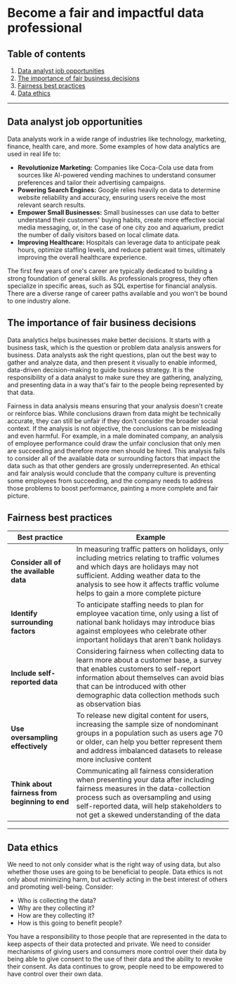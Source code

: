 # Become a fair and impactful data professional

## Table of contents

1. [Data analyst job opportunities](#data-analyst-job-opportunities)
2. [The importance of fair business decisions](#the-importance-of-fair-business-decisions)
3. [Fairness best practices](#fairness-best-practices)
4. [Data ethics](#data-ethics)

---

## Data analyst job opportunities

Data analysts work in a wide range of industries like technology, marketing, finance, health care, and more. Some examples of how data analytics are used in real life to:

- **Revolutionize Marketing:** Companies like Coca-Cola use data from sources like AI-powered vending machines to understand consumer preferences and tailor their advertising campaigns.
- **Powering Search Engines:** Google relies heavily on data to determine website reliability and accuracy, ensuring users receive the most relevant search results.
- **Empower Small Businesses:** Small businesses can use data to better understand their customers' buying habits, create more effective social media messaging, or, in the case of one city zoo and aquarium, predict the number of daily visitors based on local climate data.
- **Improving Healthcare:** Hospitals can leverage data to anticipate peak hours, optimize staffing levels, and reduce patient wait times, ultimately improving the overall healthcare experience.

The first few years of one's career are typically dedicated to building a strong foundation of general skills.
As professionals progress, they often specialize in specific areas, such as SQL expertise for financial analysis. There are a diverse range of career paths available and you won't be bound to one industry alone.

 ## The importance of fair business decisions

Data analytics helps businesses make better decisions. It starts with a business task, which is the question or problem data analysis answers for business. Data analysts ask the right questions, plan out the best way to gather and analyze data, and then present it visually to enable informed, data-driven decision-making to guide business strategy. It is the responsibility of a data analyst to make sure they are gathering, analyzing, and presenting data in a way that's fair to the people being represented by that data.

Fairness in data analysis means ensuring that your analysis doesn't create or reinforce bias.  While conclusions drawn from data might be technically accurate, they can still be unfair if they don't consider the broader social context. If the analysis is not objective, the conclusions can be misleading and even harmful. For example, in a male dominated company, an analysis of employee performance could draw the unfair conclusion that only men are succeeding and therefore more men should be hired. This analysis fails to consider all of the available data or surrounding factors that impact the data such as that other genders are grossly underrepresented. An ethical and fair analysis would conclude that the company culture is preventing some employees from succeeding, and the company needs to address those problems to boost performance, painting a more complete and fair picture.

## Fairness best practices

| Best practice | Example |
| --- | --- |
| **Consider all of the available data** | In measuring traffic patters on holidays, only including metrics relating to traffic volumes and which days are holidays may not sufficient. Adding weather data to the analysis to see how it affects traffic volume helps to gain a more complete picture |
| **Identify surrounding factors** | To anticipate staffing needs to plan for employee vacation time, only using a list of national bank holidays may introduce bias against employees who celebrate other important holidays that aren't bank holidays |
| **Include self-reported data** | Considering fairness when collecting data to learn more about a customer base, a survey that enables customers to self-report information about themselves can avoid bias that can be introduced with other demographic data collection methods such as observation bias |
| **Use oversampling effectively** | To release new digital content for users, increasing the sample size of nondominant groups in a population such as users age 70 or older, can help you better represent them and address imbalanced datasets to release more inclusive content |
| **Think about fairness from beginning to end** | Communicating all fairness consideration when presenting your data after including fairness measures in the data-collection process such as oversampling and using self-reported data, will help stakeholders to not get a skewed understanding of the data |

---

## Data ethics

We need to not only consider what is the right way of using data, but also whether those uses are going to be beneficial to people. 
Data ethics is not only about minimizing harm, but actively acting in the best interest of others and promoting well-being. Consider:

- Who is collecting the data?
- Why are they collecting it?
- How are they collecting it?
- How is this going to benefit people?

You have a responsibility to those people that are represented in the data to keep aspects of their data protected and private. We need to consider mechanisms of giving users and consumers more control over their data by being able to give consent to the use of their data and the ability to revoke their consent. As data continues to grow, people need to be empowered to have control over their own data.
